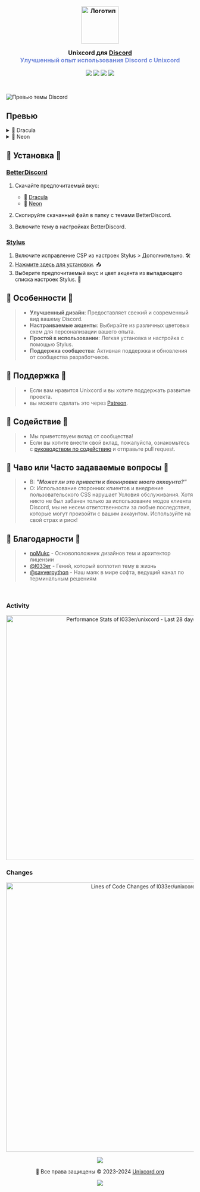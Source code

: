 

<h3 align="center">
	<img src="https://github.com/l033er/unixcord/blob/main/unixcord.png" width="100" alt="Логотип"/><br/>
	<img src="https://raw.githubusercontent.com/catppuccin/catppuccin/main/assets/misc/transparent.png" height="30" width="0px"/>
	Unixcord для <a href="https://discord.com/">Discord</a>
	<img src="https://raw.githubusercontent.com/catppuccin/catppuccin/main/assets/misc/transparent.png" height="30" width="0px"/>
	<br/>
	<span style="font-size: 16px; color: #7289DA;">Улучшенный опыт использования Discord с Unixcord</span>
</h3>

<p align="center">
    <a href="https://github.com/l033er/unixcord/stargazers"><img src="https://img.shields.io/github/stars/l033er/unixcord?colorA=363a4f&colorB=b7bdf8&style=for-the-badge"></a>
    <a href="https://github.com/l033er/unixcord/issues"><img src="https://img.shields.io/github/issues/l033er/unixcord?colorA=363a4f&colorB=f5a97f&style=for-the-badge"></a>
    <a href="https://github.com/l033er/unixcord/contributors"><img src="https://img.shields.io/github/contributors/l033er/unixcord?colorA=363a4f&colorB=a6da95&style=for-the-badge"></a>
    <a href="https://github.com/l033er/unixcord/forks"><img src="https://img.shields.io/github/forks/l033er/unixcord?colorA=363a4f&colorB=f4dbd6&style=for-the-badge"></a>
</p>

&nbsp;
</p>

![Превью темы Discord](https://media.discordapp.net/attachments/1276446945489190957/1276657272231038987/image.png?ex=66d041fc&is=66cef07c&hm=b766a4f4a4e105113dad6745b143419c6af2cc6ae924cc478a32fc33a1484335&=&format=webp&quality=lossless&width=1156&height=654)

## Превью

<details>
<summary>🌻 Dracula</summary>
<img src="assets/steampank-theme.png"/>
</details>
<details>
<summary>🌿 Neon</summary>
<img src="assets/mocha.webp"/>
</details>


## 🚀 Установка 🚀

### [BetterDiscord](https://betterdiscord.app)

1. Скачайте предпочитаемый вкус:
   - 🌻 [Dracula](./themes/dracula.theme.css?raw=1)
   - 🌿 [Neon](./themes/neon.theme.css?raw=1)

2. Скопируйте скачанный файл в папку с темами BetterDiscord.
3. Включите тему в настройках BetterDiscord.

### [Stylus](https://github.com/openstyles/stylus)

1. Включите исправление CSP из настроек Stylus > Дополнительно. 🛠️
2. [Нажмите здесь для установки](https://github.com/catppuccin/discord/raw/main/discord.user.css). 📥
3. Выберите предпочитаемый вкус и цвет акцента из выпадающего списка настроек Stylus. 🌈

## 🌟 Особенности 🌟

> - **Улучшенный дизайн**: Предоставляет свежий и современный вид вашему Discord.
> - **Настраиваемые акценты**: Выбирайте из различных цветовых схем для персонализации вашего опыта.
> - **Простой в использовании**: Легкая установка и настройка с помощью Stylus.
> - **Поддержка сообщества**: Активная поддержка и обновления от сообщества разработчиков.

## 💖 Поддержка 💖

> - Если вам нравится Unixcord и вы хотите поддержать развитие проекта.
> - вы можете сделать это через [Patreon](patreon.com/unixcord).

## 🤝 Содействие 🤝

> - Мы приветствуем вклад от сообщества!
> - Если вы хотите внести свой вклад, пожалуйста, ознакомьтесь с [руководством по содействию](https://github.com/l033er/unixcord/pulls) и отправьте pull request.

## 🙋 Чаво или Часто задаваемые вопросы 🙋 

> - В: **_"Может ли это привести к блокировке моего аккаунта?"_**
> - О: Использование сторонних клиентов и внедрение пользовательского CSS нарушает Условия обслуживания. Хотя никто не был забанен только за использование модов клиента Discord, мы не несем ответственности за любые последствия, которые могут произойти с вашим аккаунтом. Используйте на свой страх и риск!
  
## 💝 Благодарности 💝 

> - [noMukc](https://github.com/noMukc) - Основоположник дизайнов тем и архитектор лицензии
> - [@l033er](https://t.me/l033er) - Гений, который воплотил тему в жизнь
> - [@savverpython](https://t.me/savverpython) - Наш маяк в мире софта, ведущий канал по терминальным решениям

&nbsp;

### Activity

<a href="https://next.ossinsight.io/widgets/official/compose-last-28-days-stats?repo_id=44688041" target="_blank" style="display: block" align="center">
  <picture>
    <source media="(prefers-color-scheme: dark)" srcset="https://next.ossinsight.io/widgets/official/compose-last-28-days-stats/thumbnail.png?repo_id=44688041&image_size=auto&color_scheme=dark" width="655" height="auto">
    <img alt="Performance Stats of l033er/unixcord - Last 28 days" src="https://next.ossinsight.io/widgets/official/compose-last-28-days-stats/thumbnail.png?repo_id=44688041&image_size=auto&color_scheme=light" width="655" height="auto">
  </picture>
</a>

### Changes

<a href="https://next.ossinsight.io/widgets/official/analyze-repo-loc-per-month?repo_id=44688041" target="_blank" style="display: block" align="center">
  <picture>
    <source media="(prefers-color-scheme: dark)" srcset="https://next.ossinsight.io/widgets/official/analyze-repo-loc-per-month/thumbnail.png?repo_id=44688041&image_size=auto&color_scheme=dark" width="721" height="auto">
    <img alt="Lines of Code Changes of l033er/unixcord" src="https://next.ossinsight.io/widgets/official/analyze-repo-loc-per-month/thumbnail.png?repo_id=44688041&image_size=auto&color_scheme=light" width="721" height="auto">
  </picture>
</a>


<p align="center"><img src="https://raw.githubusercontent.com/catppuccin/catppuccin/main/assets/footers/gray0_ctp_on_line.svg?sanitize=true" /></p>
<p align="center">🌟 Все права защищены &copy; 2023-2024 <a href="https://github.com/l033er" target="_blank">Unixcord org</a></p>
<p align="center"><a href="https://github.com/l033er/unixcord/blob/main/LICENSE"><img src="https://img.shields.io/static/v1.svg?style=for-the-badge&label=License&message=Custom&colorA=363a4f&colorB=b7bdf8"/></a></p>
